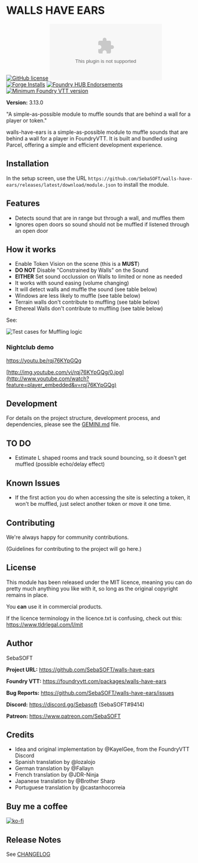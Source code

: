 # WALLS HAVE EARS

[![GitHub license](https://img.shields.io/github/license/SebaSOFT/walls-have-ears)](https://github.com/SebaSOFT/walls-have-ears/blob/main/LICENSE)
[![GitHub release](https://img.shields.io/github/downloads-pre/SebaSOFT/walls-have-ears/latest/module.zip?label=downloads)](https://github.com/SebaSOFT/walls-have-ears/releases/)
[![Forge Installs](https://img.shields.io/badge/dynamic/json?color=green&label=Forge%20installs&query=package.installs&suffix=%25&url=https%3A%2F%2Fforge-vtt.com%2Fapi%2Fbazaar%2Fpackage%2Fwalls-have-ears)](https://forge-vtt.com/bazaar#package=walls-have-ears)
[![Foundry HUB Endorsements](https://img.shields.io/badge/dynamic/json?label=FoundryHUB%20Endorsements&query=%24.endorsements&url=https%3A%2F%2Fwww.foundryvtt-hub.com%2Fwp-json%2Fhubapi%2Fv1%2Fpackage%2Fwalls-have-ears)](https://www.foundryvtt-hub.com/package/walls-have-ears/)
[![Minimum Foundry VTT version](https://img.shields.io/badge/dynamic/json?label=Foundry%20VTT%20version&query=%24.minimumCoreVersion&suffix=%20or%20later&url=https%3A%2F%2Fgithub.com%2FSebaSOFT%2Fwalls-have-ears%2Freleases%2Flatest%2Fdownload%2Fmodule.json)](https://github.com/SebaSOFT/walls-have-ears/releases/latest/download/module.json)

**Version:** 3.13.0

"A simple-as-possible module to muffle sounds that are behind a wall for a player or token."

walls-have-ears is a simple-as-possible module to muffle sounds that are behind a wall for a player in FoundryVTT. It is built and bundled using Parcel, offering a simple and efficient development experience.

## Installation

In the setup screen, use the URL `https://github.com/SebaSOFT/walls-have-ears/releases/latest/download/module.json` to install the module.

## Features

- Detects sound that are in range but through a wall, and muffles them
- Ignores open doors so sound should not be muffled if listened through an open door

## How it works

- Enable Token Vision on the scene (this is a **MUST**)
- **DO NOT** Disable "Constrained by Walls" on the Sound
- **EITHER** Set sound occlussion on Walls to limited or none as needed
- It works with sound easing (volume changing)
- It will detect walls and muffle the sound (see table below)
- Windows are less likely to muffle (see table below)
- Terrain walls don't contribute to muffling (see table below)
- Ethereal Walls don't contribute to muffling (see table below)

See:

![Test cases for Muffling logic](https://raw.githubusercontent.com/SebaSOFT/walls-have-ears/develop/mufflingLogic.jpg)

### Nightclub demo

https://youtu.be/rqj76KYpGQg

[http://img.youtube.com/vi/rqj76KYpGQg/0.jpg](http://www.youtube.com/watch?feature=player_embedded&v=rqj76KYpGQg)

## Development

For details on the project structure, development process, and dependencies, please see the [GEMINI.md](GEMINI.md) file.

## TO DO

- Estimate L shaped rooms and track sound bouncing, so it doesn't get muffled (possible echo/delay effect)

## Known Issues

- If the first action you do when accessing the site is selecting a token, it won't be muffled, just select another token or move it one time.

## Contributing

We're always happy for community contributions.

(Guidelines for contributing to the project will go here.)

## License

This module has been released under the MIT licence, meaning you can do pretty much anything you like with it, so long as the original copyright remains in place.

You **can** use it in commercial products.

If the licence terminology in the licence.txt is confusing, check out this: https://www.tldrlegal.com/l/mit

## Author

SebaSOFT

**Project URL:** https://github.com/SebaSOFT/walls-have-ears

**Foundry VTT:** https://foundryvtt.com/packages/walls-have-ears

**Bug Reports:** https://github.com/SebaSOFT/walls-have-ears/issues

**Discord:** https://discord.gg/Sebasoft (SebaSOFT#9414)

**Patreon:** https://www.patreon.com/SebaSOFT

## Credits

- Idea and original implementation by @KayelGee, from the FoundryVTT Discord
- Spanish translation by @lozalojo
- German translation by @Fallayn
- French translation by @JDR-Ninja
- Japanese translation by @Brother Sharp
- Portuguese translation by @castanhocorreia

## Buy me a coffee

[![ko-fi](https://ko-fi.com/img/githubbutton_sm.svg)](https://ko-fi.com/W7W22C3S2)

## Release Notes

See [CHANGELOG](CHANGELOG.md)
